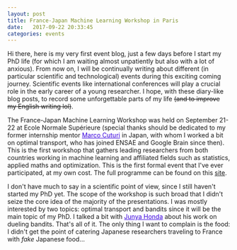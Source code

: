 ```yaml
---
layout: post
title: France-Japan Machine Learning Workshop in Paris
date:   2017-09-22 20:33:45
categories: events
---
```


Hi there, here is my very first event blog, just a few days before I start my PhD life (for which I am waiting almost unpatiently but also with a lot of anxious). From now on, I will be continually writing about different (in particular scientific and technological) events during this exciting coming journey. Scientific events like international conferences will play a crucial role in the early career of a young researcher. I hope, with these diary-like blog posts, to record some unforgettable parts of my life <s>(and to improve my English writing lol)</s>.

The France-Japan Machine Learning Workshop was held on September 21-22 at Ecole Normale Supérieure (special thanks should be dedicated to my former internship mentor <a href="https://marcocuturi.net/" style="color:#3A01DF">Marco Cuturi</a> in Japan, with whom I worked a bit on optimal transport, who has joined ENSAE and Google Brain since then). This is the first workshop that gathers leading researchers from both countries working in machine learning and affiliated fields such as statistics, applied maths and optimization. This is the first formal event that I've ever participated, at my own cost. The full programme can be found on this [site](http://fjml.marcocuturi.net/).

I don't have much to say in a scientific point of view, since I still haven't started my PhD yet. The scope of the workshop is such broad that I didn't seize the core idea of the majority of the presentations. I was mostly interested by two topics: optimal transport and bandits since it will be the main topic of my PhD. I talked a bit with <a href="http://www.ms.k.u-tokyo.ac.jp/honda/index.html" style="color:#3A01DF">Junya Honda</a> about his work on dueling bandits. That's all of it. The only thing I want to complain is the food: I didn't get the point of catering Japanese researchers traveling to France with <i>fake</i> Japanese food...
